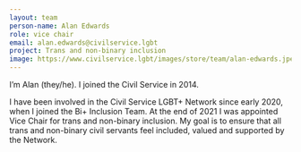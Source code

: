 ```yaml
---
layout: team
person-name: Alan Edwards
role: vice chair
email: alan.edwards@civilservice.lgbt
project: Trans and non-binary inclusion
image: https://www.civilservice.lgbt/images/store/team/alan-edwards.jpeg
---
```


I’m Alan (they/he). I joined the Civil Service in 2014.

I have been involved in the Civil Service LGBT+ Network since early 2020, when I joined the Bi+ Inclusion Team. At the end of 2021 I was appointed Vice Chair for trans and non-binary inclusion. My goal is to ensure that all trans and non-binary civil servants feel included, valued and supported by the Network.